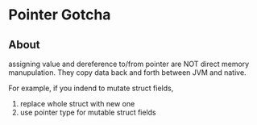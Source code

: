 # Pointer Gotcha
## About

assigning value and dereference to/from pointer are NOT direct memory manupulation.
They copy data back and forth between JVM and native.

For example, if you indend to mutate struct fields,

1. replace whole struct with new one
2. use pointer type for mutable struct fields





